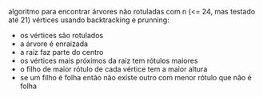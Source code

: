 algoritmo para encontrar árvores não rotuladas com n (<= 24, mas testado até 21) vértices
usando backtracking e prunning: 
- os vértices são rotulados
- a árvore é enraizada
- a raíz faz parte do centro
- os vértices mais próximos da raíz tem rótulos maiores
- o filho de maior rótulo de cada vértice tem a maior altura
- se um filho é folha então não existe outro com menor rótulo que não é folha
